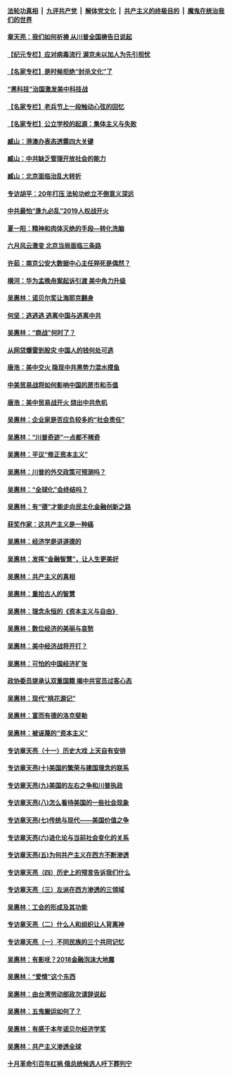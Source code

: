 

####  [法轮功真相](../../../../basic/blob/master/README.md?t=06300902) &nbsp;|&nbsp; [九评共产党](../../../../9ping.md/blob/master/README.md?t=06300902) &nbsp;|&nbsp; [解体党文化](../../../../jtdwh.md/blob/master/README.md?t=06300902)  &nbsp;|&nbsp; [共产主义的终极目的](../../../../gczydzjmd.md/blob/master/README.md?t=06300902) &nbsp;|&nbsp; [魔鬼在统治我们的世界](../../../../mgztzwmdsj.md/blob/master/README.md?t=06300902) 

#### [章天亮：我们如何祈祷 从川普全国祷告日说起](../pages/nsc423/n11944627.md?t=06300902) 

#### [【纪元专栏】应对病毒流行 渥京未以加人为先引担忧](../pages/nsc423/n11875714.md?t=06300902) 

#### [【名家专栏】是时候拒绝“封杀文化”了](../pages/nsc423/n11814093.md?t=06300902) 

#### [“黑科技”治国激发美中科技战](../pages/nsc423/n11638056.md?t=06300902) 

#### [【名家专栏】老兵节上一段触动心弦的回忆](../pages/nsc423/n11646016.md?t=06300902) 

#### [【名家专栏】公立学校的起源：集体主义与失败](../pages/nsc423/n11601833.md?t=06300902) 

#### [臧山：港澳办表态透露四大关键](../pages/nsc423/n11421628.md?t=06300902) 

#### [臧山：中共缺乏管理开放社会的能力](../pages/nsc423/n11407457.md?t=06300902) 

#### [臧山：北京面临治乱大转折](../pages/nsc423/n11406895.md?t=06300902) 

#### [专访胡平：20年打压 法轮功屹立不倒意义深远](../pages/nsc423/n11398800.md?t=06300902) 

#### [中共最怕“逢九必乱”2019人权战开火](../pages/nsc423/n11385248.md?t=06300902) 

#### [夏一阳：精神和肉体灭绝的手段—转化洗脑](../pages/nsc423/n11368250.md?t=06300902) 

#### [六月风云激变 北京当局面临三条路](../pages/nsc423/n11313668.md?t=06300902) 

#### [许茹：南京公安大数据中心主任猝死是偶然？](../pages/nsc423/n11064744.md?t=06300902) 

#### [横河：华为孟晚舟案起诉引渡 美中角力升级](../pages/nsc423/n11027230.md?t=06300902) 

#### [吴惠林：诺贝尔奖让海耶克翻身](../pages/nsc423/n10890049.md?t=06300902) 

#### [何坚：逃逃逃 逃离中国与逃离中共](../pages/nsc423/n10592891.md?t=06300902) 

#### [吴惠林：“商战”何时了？](../pages/nsc423/n10573558.md?t=06300902) 

#### [从网贷爆雷到股灾 中国人的钱何处可逃](../pages/nsc423/n10572800.md?t=06300902) 

#### [唐浩：美中交火 隐现中共黑势力混水摸鱼](../pages/nsc423/n10544040.md?t=06300902) 

#### [中美贸易战将如何影响中国的房市和币值](../pages/nsc423/n10543697.md?t=06300902) 

#### [唐浩：美中贸易战开火 烧出中共危机](../pages/nsc423/n10540126.md?t=06300902) 

#### [吴惠林：企业家是否应负较多的“社会责任”](../pages/nsc423/n10535022.md?t=06300902) 

#### [吴惠林：“川普奇迹”一点都不稀奇](../pages/nsc423/n10512808.md?t=06300902) 

#### [吴惠林：平议“修正资本主义”](../pages/nsc423/n10495724.md?t=06300902) 

#### [吴惠林：川普的外交政策可预测吗？](../pages/nsc423/n10462387.md?t=06300902) 

#### [吴惠林：“全球化”会终结吗？](../pages/nsc423/n10452838.md?t=06300902) 

#### [吴惠林：有“德”才能走向民主化金融创新之路](../pages/nsc423/n10432292.md?t=06300902) 

#### [获奖作家：这共产主义是一种癌](../pages/nsc423/n10431541.md?t=06300902) 

#### [吴惠林：经济学是讲道德的](../pages/nsc423/n10398014.md?t=06300902) 

#### [吴惠林：发挥“金融智慧”，让人生更美好](../pages/nsc423/n10375019.md?t=06300902) 

#### [吴惠林：共产主义的真相](../pages/nsc423/n10351394.md?t=06300902) 

#### [吴惠林：重拾古人的智慧](../pages/nsc423/n10337691.md?t=06300902) 

#### [吴惠林：理念永恒的《资本主义与自由》](../pages/nsc423/n10316274.md?t=06300902) 

#### [吴惠林：数位经济的美丽与哀愁](../pages/nsc423/n10292946.md?t=06300902) 

#### [吴惠林：美中经济战将开打？](../pages/nsc423/n10258825.md?t=06300902) 

#### [吴惠林：可怕的中国经济扩张](../pages/nsc423/n10219147.md?t=06300902) 

#### [政协委员提承认双重国籍 揭中共官员过客心态](../pages/nsc423/n10208809.md?t=06300902) 

#### [吴惠林：现代“桃花源记”](../pages/nsc423/n10185234.md?t=06300902) 

#### [吴惠林：富而有德的洛克斐勒](../pages/nsc423/n10142264.md?t=06300902) 

#### [吴惠林：被诬蔑的“资本主义”](../pages/nsc423/n10124816.md?t=06300902) 

#### [专访章天亮（十一）历史大戏 上天自有安排](../pages/nsc423/n10094905.md?t=06300902) 

#### [专访章天亮(十)美国的繁荣与建国理念的联系](../pages/nsc423/n10094899.md?t=06300902) 

#### [专访章天亮(九)美国的左右之争和川普执政](../pages/nsc423/n10094889.md?t=06300902) 

#### [专访章天亮(八)怎么看待美国的一些社会现象](../pages/nsc423/n10094857.md?t=06300902) 

#### [专访章天亮(七)传统与现代——美国价值之争](../pages/nsc423/n10093140.md?t=06300902) 

#### [专访章天亮(六)进化论与当前社会变化的关系](../pages/nsc423/n10092036.md?t=06300902) 

#### [专访章天亮(五)为何共产主义在西方不断渗透](../pages/nsc423/n10083620.md?t=06300902) 

#### [专访章天亮（四）历史上的预言告诉我们什么](../pages/nsc423/n10083606.md?t=06300902) 

#### [专访章天亮（三）左派在西方渗透的三领域](../pages/nsc423/n10081115.md?t=06300902) 

#### [吴惠林：工会的形成及其功能](../pages/nsc423/n10080633.md?t=06300902) 

#### [专访章天亮（二）什么人和组织让人背离神](../pages/nsc423/n10076637.md?t=06300902) 

#### [专访章天亮（一）不同民族的三个共同记忆](../pages/nsc423/n10074188.md?t=06300902) 

#### [吴惠林：有影呒？2018金融泡沫大地震](../pages/nsc423/n10040534.md?t=06300902) 

#### [吴惠林：“爱情”这个东西](../pages/nsc423/n10019423.md?t=06300902) 

#### [吴惠林：由台湾劳动部政次请辞说起](../pages/nsc423/n9979679.md?t=06300902) 

#### [吴惠林：五鬼搬运如何了？](../pages/nsc423/n9925338.md?t=06300902) 

#### [吴惠林：有感于本年诺贝尔经济学奖](../pages/nsc423/n9871883.md?t=06300902) 

#### [吴惠林：共产主义渗透全球](../pages/nsc423/n9812748.md?t=06300902) 

#### [十月革命引百年红祸 俄总统候选人吁下葬列宁](../pages/nsc423/n9810182.md?t=06300902) 

